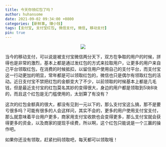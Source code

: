 ```yaml
---
title: 今天你领红包了吗？
author: huhansome
date: 2021-09-02 09:34:00 +0800
categories: [新鲜事, 赚小钱]
tags: [支付宝, 支付宝红包, 微信支付, 微信, 移动支付]
pin: true
---
```


<center style="margin-bottom:10px;"><img src="https://z3.ax1x.com/2021/10/09/5FeoEd.jpg" /></center>

当今的移动支付，可以说是被支付宝微信两分天下，双方在争取的用户的时候，拼得也是非常的激烈，基本上都是通过发红包的方式来拉取用户，让更多的用户来自己平台领取红包，在消费的时候抵扣，以留住用户使用自己的支付平台，而支付宝这一行动更加的明显，常年都是可以领取红包的，微信也只是偶尔有领取红包的活动。近日支付宝不禁把红包的金额变大了不少，以前领取的时候基本上都是几毛钱，但是最近支付宝的红包莫名其妙的变得很大，身边的用户都是领取到5块8块的，而且这个红包是无门槛使用的，太划算了有没有？

这次的红包金额真的很大，都没有见到一元以下的，那么支付宝这么搞，那不是要亏很多吗？可能有很多的人会这样问，其实不会的，更多的用户使用支付宝支付，那么就意味着平台用户更多，商家用支付宝收款也会变得更多，那么支付宝就会获得更多的资金，以及商家的提现手续费，所以啊，这个红包只能说是一个三赢的操作吧。

如果你还没有领取，赶紧扫码领取吧，每天都可以领取哦！
